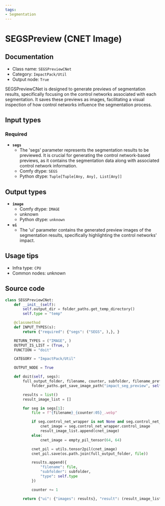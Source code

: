 ```yaml
---
tags:
- Segmentation
---
```


# SEGSPreview (CNET Image)
## Documentation
- Class name: `SEGSPreviewCNet`
- Category: `ImpactPack/Util`
- Output node: `True`

SEGSPreviewCNet is designed to generate previews of segmentation results, specifically focusing on the control networks associated with each segmentation. It saves these previews as images, facilitating a visual inspection of how control networks influence the segmentation process.
## Input types
### Required
- **`segs`**
    - The 'segs' parameter represents the segmentation results to be previewed. It is crucial for generating the control network-based previews, as it contains the segmentation data along with associated control network information.
    - Comfy dtype: `SEGS`
    - Python dtype: `Tuple[Tuple[Any, Any], List[Any]]`
## Output types
- **`image`**
    - Comfy dtype: `IMAGE`
    - unknown
    - Python dtype: `unknown`
- **`ui`**
    - The 'ui' parameter contains the generated preview images of the segmentation results, specifically highlighting the control networks' impact.
## Usage tips
- Infra type: `CPU`
- Common nodes: unknown


## Source code
```python
class SEGSPreviewCNet:
    def __init__(self):
        self.output_dir = folder_paths.get_temp_directory()
        self.type = "temp"

    @classmethod
    def INPUT_TYPES(s):
        return {"required": {"segs": ("SEGS", ),}, }

    RETURN_TYPES = ("IMAGE", )
    OUTPUT_IS_LIST = (True, )
    FUNCTION = "doit"

    CATEGORY = "ImpactPack/Util"

    OUTPUT_NODE = True

    def doit(self, segs):
        full_output_folder, filename, counter, subfolder, filename_prefix = \
            folder_paths.get_save_image_path("impact_seg_preview", self.output_dir, segs[0][1], segs[0][0])

        results = list()
        result_image_list = []

        for seg in segs[1]:
            file = f"{filename}_{counter:05}_.webp"

            if seg.control_net_wrapper is not None and seg.control_net_wrapper.control_image is not None:
                cnet_image = seg.control_net_wrapper.control_image
                result_image_list.append(cnet_image)
            else:
                cnet_image = empty_pil_tensor(64, 64)

            cnet_pil = utils.tensor2pil(cnet_image)
            cnet_pil.save(os.path.join(full_output_folder, file))

            results.append({
                "filename": file,
                "subfolder": subfolder,
                "type": self.type
            })

            counter += 1

        return {"ui": {"images": results}, "result": (result_image_list,)}

```
